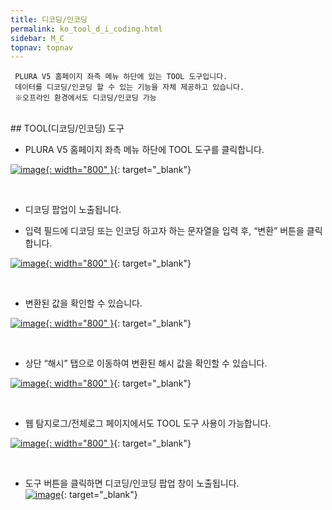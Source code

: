 ```yaml
---
title: 디코딩/인코딩
permalink: ko_tool_d_i_coding.html
sidebar: M_C
topnav: topnav
---
```


     PLURA V5 홈페이지 좌측 메뉴 하단에 있는 TOOL 도구입니다.
     데이터를 디코딩/인코딩 할 수 있는 기능을 자체 제공하고 있습니다.
     ※오프라인 환경에서도 디코딩/인코딩 가능

<br />
## TOOL(디코딩/인코딩) 도구

- PLURA V5 홈페이지 좌측 메뉴 하단에 TOOL 도구를 클릭합니다.

[![image](/docs/images/Manual/common/tool/1.png){: width="800" }](/docs/images/Manual/common/tool/1.png){: target="_blank"}

<br />

- 디코딩 팝업이 노출됩니다.

- 입력 필드에 디코딩 또는 인코딩 하고자 하는 문자열을 입력 후, “변환” 버튼을 클릭합니다.   

[![image](/docs/images/Manual/common/tool/2.png){: width="800" }](/docs/images/Manual/common/etc/2.png){: target="_blank"}

<br />

- 변환된 값을 확인할 수 있습니다.   

[![image](/docs/images/Manual/common/tool/3.png){: width="800" }](/docs/images/Manual/common/etc/3.png){: target="_blank"}

<br />

- 상단 “해시” 탭으로 이동하여 변환된 해시 값을 확인할 수 있습니다.   

[![image](/docs/images/Manual/common/tool/4.png){: width="800" }](/docs/images/Manual/common/etc/4.png){: target="_blank"}

<br />

- 웹 탐지로그/전체로그 페이지에서도 TOOL 도구 사용이 가능합니다.   

[![image](/docs/images/Manual/common/tool/5.png){: width="800" }](/docs/images/Manual/common/etc/5.png){: target="_blank"}

<br />

- 도구 버튼을 클릭하면 디코딩/인코딩 팝업 창이 노출됩니다.   
[![image](/docs/images/Manual/common/tool/6.png)](/docs/images/Manual/common/etc/6.png){: target="_blank"}